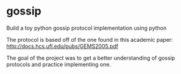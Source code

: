 # gossip
Build a toy python gossip protocol implementation using python

The protocol is based off of the one found in this academic paper: http://docs.hcs.ufl.edu/pubs/GEMS2005.pdf

The goal of the project was to get a better understanding of gossip protocols and practice implementing one.
